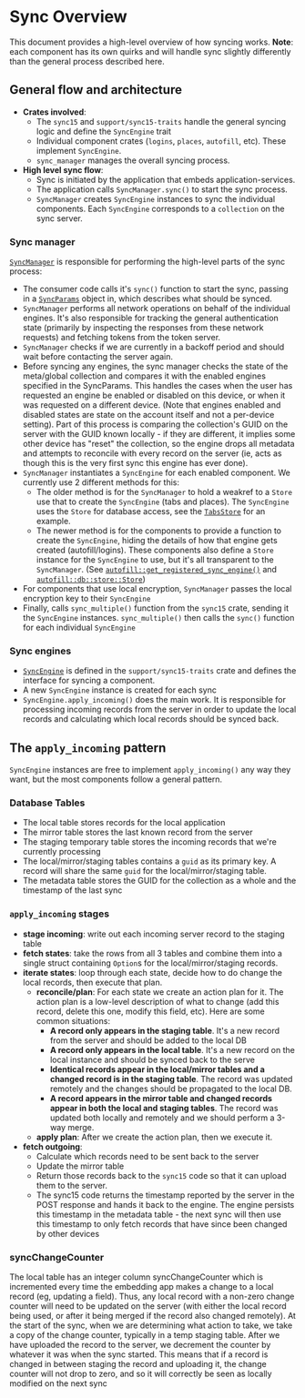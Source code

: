 # Sync Overview

This document provides a high-level overview of how syncing works.  **Note**: each component has its own quirks and will handle sync slightly differently than the general process described here.

## General flow and architecture

- **Crates involved**:
  - The `sync15` and `support/sync15-traits` handle the general syncing logic and define the `SyncEngine` trait
  - Individual component crates (`logins`, `places`, `autofill`, etc).  These implement `SyncEngine`.
  - `sync_manager` manages the overall syncing process.
- **High level sync flow**:
  - Sync is initiated by the application that embeds application-services.
  - The application calls `SyncManager.sync()` to start the sync process.
  - `SyncManager` creates `SyncEngine` instances to sync the individual components.  Each `SyncEngine` corresponds to a `collection` on the sync server.

### Sync manager

[`SyncManager`](https://github.com/mozilla/application-services/blob/main/components/sync_manager/src/manager.rs) is responsible for performing the high-level parts of the sync process:
  - The consumer code calls it's `sync()` function to start the sync, passing
    in a [`SyncParams`](https://mozilla.github.io/application-services/rust-docs/sync_manager/msg_types/struct.SyncParams.html) object in, which describes what should be synced.
  - `SyncManager` performs all network operations on behalf of the individual engines. It's also responsible for tracking the general authentication state (primarily by inspecting the responses from these network requests) and fetching tokens from the token server.
  - `SyncManager` checks if we are currently in a backoff period and should wait before contacting the server again.
  - Before syncing any engines, the sync manager checks the state of the meta/global collection and compares it with the enabled engines specified in the SyncParams.  This handles the cases when the user has requested an engine be enabled or disabled on this device, or when it was requested on a different device. (Note that engines enabled and disabled states are state on the account itself and not a per-device setting).  Part of this process is comparing the collection's GUID on the server with the GUID known locally - if they are different, it implies some other device has "reset" the collection, so the engine drops all metadata and attempts to reconcile with every record on the server (ie, acts as though this is the very first sync this engine has ever done).
  - `SyncManager` instantiates a `SyncEngine` for each enabled component.  We currently use 2 different methods for this:
    - The older method is for the `SyncManager` to hold a weakref to a `Store` use that to create the `SyncEngine` (tabs and places).  The `SyncEngine` uses the `Store` for database access, see the [`TabsStore`](https://mozilla.github.io/application-services/rust-docs/tabs/struct.TabsStore.html) for an example.
    - The newer method is for the components to provide a function to create the `SyncEngine`, hiding the details of how that engine gets created (autofill/logins).  These components also define a `Store` instance for the `SyncEngine` to use, but it's all transparent to the `SyncManager`.  (See [`autofill::get_registered_sync_engine()`](https://mozilla.github.io/application-services/rust-docs/autofill/db/store/fn.get_registered_sync_engine.html) and [`autofill::db::store::Store`](https://mozilla.github.io/application-services/rust-docs/autofill/db/store/struct.Store.html))
  - For components that use local encryption, `SyncManager` passes the local encryption key to their `SyncEngine`
  - Finally, calls `sync_multiple()` function from the `sync15` crate, sending it the `SyncEngine` instances.  `sync_multiple()` then calls the `sync()` function for each individual `SyncEngine`


### Sync engines
  - [`SyncEngine`](https://github.com/mozilla/application-services/blob/main/components/support/sync15-traits/src/engine.rs) is defined in the `support/sync15-traits` crate and defines the interface for syncing a component.
  - A new `SyncEngine` instance is created for each sync
  - `SyncEngine.apply_incoming()` does the main work.  It is responsible for processing incoming records from the server in order to update the local records and calculating which local records should be synced back.

## The `apply_incoming` pattern

`SyncEngine` instances are free to implement `apply_incoming()` any way they want, but the most components follow a general pattern.

### Database Tables

   - The local table stores records for the local application
   - The mirror table stores the last known record from the server
   - The staging temporary table stores the incoming records that we're currently processing
   - The local/mirror/staging tables contains a `guid` as its primary key.  A record will share the same `guid` for the local/mirror/staging table.
   - The metadata table stores the GUID for the collection as a whole and the timestamp of the last sync

### `apply_incoming` stages
  - **stage incoming**: write out each incoming server record to the staging table
  - **fetch states**: take the rows from all 3 tables and combine them into a single struct containing `Option`s for the local/mirror/staging records.
  - **iterate states**: loop through each state, decide how to do change the local records, then execute that plan.
    - **reconcile/plan**: For each state we create an action plan for it.  The action plan is a low-level description of what to change (add this record, delete this one, modify this field, etc).  Here are some common situations:
       - **A record only appears in the staging table**.  It's a new record from the server and should be added to the local DB
       - **A record only appears in the local table**.  It's a new record on the local instance and should be synced back to the serve
       - **Identical records appear in the local/mirror tables and a changed record is in the staging table**.  The record was updated remotely and the changes should be propagated to the local DB.
       - **A record appears in the mirror table and changed records appear in both the local and staging tables**.  The record was updated both locally and remotely and we should perform a 3-way merge.
    - **apply plan**: After we create the action plan, then we execute it.
  - **fetch outgoing**:
     - Calculate which records need to be sent back to the server
     - Update the mirror table
     - Return those records back to the `sync15` code so that it can upload them to the server.
     - The sync15 code returns the timestamp reported by the server in the POST response and hands it back to the engine. The engine persists this timestamp in the metadata table - the next sync will then use this timestamp to only fetch records that have since been changed by other devices

### syncChangeCounter
The local table has an integer column syncChangeCounter which is incremented every time the embedding app makes a change to a local record (eg, updating a field). Thus, any local record with a non-zero change counter will need to be updated on the server (with either the local record being used, or after it being merged if the record also changed remotely). At the start of the sync, when we are determining what action to take, we take a copy of the change counter, typically in a temp staging table. After we have uploaded the record to the server, we decrement the counter by whatever it was when the sync started. This means that if a record is changed in between staging the record and uploading it, the change counter will not drop to zero, and so it will correctly be seen as locally modified on the next sync
